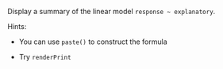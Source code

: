 Display a summary of the linear model `response ~ explanatory`.

Hints:
- You can use `paste()` to construct the formula

- Try `renderPrint`
